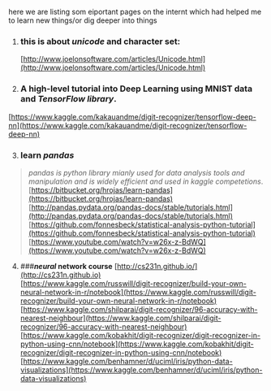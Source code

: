 
here we are listing som eiportant pages on the internt which had helped me to learn new things/or dig deeper into things 

1. ### **this is about _unicode_ and character set:**
   [http://www.joelonsoftware.com/articles/Unicode.html](http://www.joelonsoftware.com/articles/Unicode.html)  

2. ### **A high-level tutorial into Deep Learning using MNIST data and _TensorFlow library_.** 
[https://www.kaggle.com/kakauandme/digit-recognizer/tensorflow-deep-nn](https://www.kaggle.com/kakauandme/digit-recognizer/tensorflow-deep-nn)  


3. ### **learn _pandas_**
>_pandas is python library mianly used for data analysis tools and manipulation and is widely efficient and used in kaggle competetions_.  
[https://bitbucket.org/hrojas/learn-pandas](https://bitbucket.org/hrojas/learn-pandas)  
[http://pandas.pydata.org/pandas-docs/stable/tutorials.html](http://pandas.pydata.org/pandas-docs/stable/tutorials.html)  
[https://github.com/fonnesbeck/statistical-analysis-python-tutorial](https://github.com/fonnesbeck/statistical-analysis-python-tutorial)  
[https://www.youtube.com/watch?v=w26x-z-BdWQ](https://www.youtube.com/watch?v=w26x-z-BdWQ)

4. ###**_neural_ network course**
[http://cs231n.github.io/](http://cs231n.github.io)  
[https://www.kaggle.com/russwill/digit-recognizer/build-your-own-neural-network-in-r/notebook](https://www.kaggle.com/russwill/digit-recognizer/build-your-own-neural-network-in-r/notebook)  
[https://www.kaggle.com/shilparai/digit-recognizer/96-accuracy-with-nearest-neighbour](https://www.kaggle.com/shilparai/digit-recognizer/96-accuracy-with-nearest-neighbour)  
[https://www.kaggle.com/kobakhit/digit-recognizer/digit-recognizer-in-python-using-cnn/notebook](https://www.kaggle.com/kobakhit/digit-recognizer/digit-recognizer-in-python-using-cnn/notebook)  
[https://www.kaggle.com/benhamner/d/uciml/iris/python-data-visualizations](https://www.kaggle.com/benhamner/d/uciml/iris/python-data-visualizations)